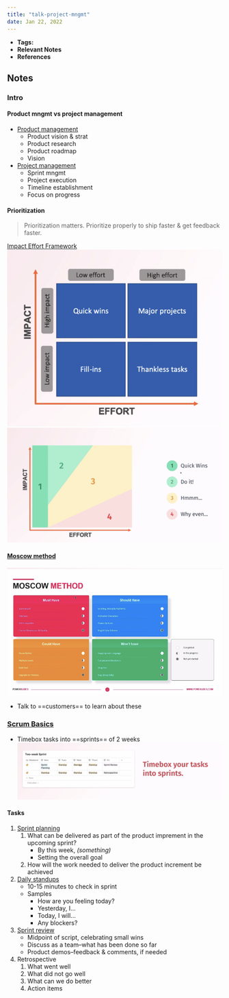```yaml
---
title: "talk-project-mngmt"
date: Jan 22, 2022
---
```


- **Tags:**
- **Relevant Notes**
- **References**


## Notes
### Intro
#### Product mngmt vs project management
- [Product management](notes/product-management.md)
	- Product vision & strat
	- Product research
	- Product roadmap
	- Vision
- [Project management](moc/proj-man.md)
	- Sprint mngmt
	- Project execution
	- Timeline establishment
	- Focus on progress

#### Prioritization
> Prioritization matters. Prioritize properly to ship faster & get feedback faster.

[Impact Effort Framework](notes/impact-effort.md)
![](photos/Screen%20Shot%202022-01-22%20at%201.15.41%20PM.png)
![](photos/Screen%20Shot%202022-01-22%20at%201.17.07%20PM.png)

#### [Moscow method](notes/moscow-method.md)

![](photos/Screen%20Shot%202022-01-22%20at%201.20.50%20PM.png)
- Talk to ==customers== to learn about these


### [Scrum Basics](notes/scrum.md)

- Timebox tasks into ==sprints== of 2 weeks
![](photos/Screen%20Shot%202022-01-22%20at%201.22.07%20PM.png)

#### Tasks
1. [Sprint planning](notes/sprint-planning.md)
	1. What can be delivered as part of the product imprement in the upcoming sprint?
		- By this week, *(something)*
		- Setting the overall goal
	2. How will the work needed to deliver the product increment be achieved
2. [Daily standups](notes/daily-standups.md)
	- 10-15 minutes to check in sprint
	- Samples
		- How are you feeling today?
		- Yesterday, I...
		- Today, I will...
		- Any blockers?
3. [Sprint review](notes/sprint-review.md)
	- Midpoint of script, celebrating small wins
	- Discuss as a team–what has been done so far
	- Product demos–feedback & comments, if needed
4. Retrospective
	1. What went well
	2. What did not go well
	3. What can we do better
	4. Action items